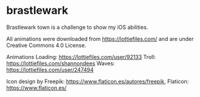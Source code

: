 # brastlewark
Brastlewark town is a challenge to show my iOS abilities.

All animations were downloaded from https://lottiefiles.com/ and are under Creative Commons 4.0 License. 

Animations
Loading: https://lottiefiles.com/user/92133
Troll: https://lottiefiles.com/shannondees
Waves: https://lottiefiles.com/user/247494

Icon design by Freepik: https://www.flaticon.es/autores/freepik, Flaticon: https://www.flaticon.es/
